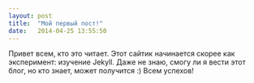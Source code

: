 ```yaml
---
layout: post
title:  "Мой первый пост!"
date:   2014-04-25 13:55:50
---
```


Привет всем, кто это читает. Этот сайтик начинается скорее как эксперимент: изучение Jekyll. Даже не знаю, смогу ли я вести этот блог, но кто знает, может получится :) Всем успехов!